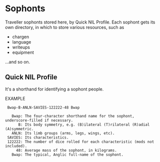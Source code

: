 # Sophonts
Traveller sophonts stored here, by Quick NIL Profile.
Each sophont gets its own directory, in which to store various resources, such as

* chargen
* language
* writeups
* equipment

...and so on.

## Quick NIL Profile

It's a shorthand for identifying a sophont people.

EXAMPLE

     Bwap-B-ANLN-SAVIES-122222-48 Bwap
     
       Bwap: The four-character shorthand name for the sophont, underscore-filled if necessary.
          B: Its body symmetry, e.g. (B)ilateral (T)rilateral (R)adial (A)symmetric.
       ANLN: Its limb groups (arms, legs, wings, etc).
     SAVIES: Its characteristics.
     122222: The number of dice rolled for each characteristic (mods not included).
         48: Average mass of the sophont, in kilograms.
       Bwap: The typical, Anglic full-name of the sophont.
